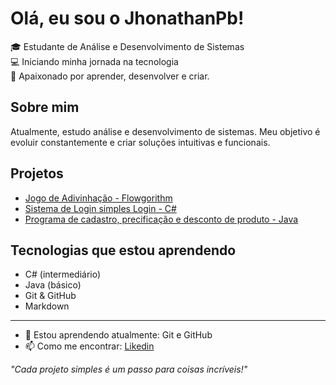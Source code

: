 # Olá, eu sou o JhonathanPb!

🎓 Estudante de Análise e Desenvolvimento de Sistemas  
💻 Iniciando minha jornada na tecnologia  
🚀 Apaixonado por aprender, desenvolver e criar. 

## Sobre mim
Atualmente, estudo análise e desenvolvimento de sistemas. Meu objetivo é evoluir constantemente e criar soluções intuitivas e funcionais.

## Projetos
- [Jogo de Adivinhação - Flowgorithm](https://github.com/JhonathanPb/jogo-adivinhacao-flowgorithm/tree/main) 
- [Sistema de Login simples Login - C#](https://github.com/JhonathanPb/sistema-login-csharp)
- [Programa de cadastro, precificação e desconto de produto - Java](https://github.com/JhonathanPb/meumercado-Java)

## Tecnologias que estou aprendendo
- C# (intermediário)
- Java (básico)
- Git & GitHub
- Markdown 

---

- 🌱 Estou aprendendo atualmente: Git e GitHub
- 📫 Como me encontrar: [Likedin](www.linkedin.com/in/jhonathanpablo)

  

_"Cada projeto simples é um passo para coisas incríveis!"_


<!--
**JhonathanPb/JhonathanPb** is a ✨ _special_ ✨ repository because its `README.md` (this file) appears on your GitHub profile.

Here are some ideas to get you started:

- 🔭 I’m currently working on ...
- 🌱 I’m currently learning ...
- 👯 I’m looking to collaborate on ...
- 🤔 I’m looking for help with ...
- 💬 Ask me about ...
- 📫 How to reach me: ...
- 😄 Pronouns: ...
- ⚡ Fun fact: ...
-->
